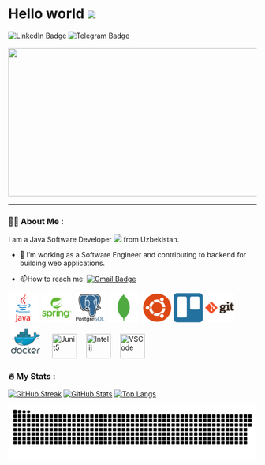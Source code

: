 <h1>
  Hello world
  <img src="https://media.giphy.com/media/hvRJCLFzcasrR4ia7z/giphy.gif" width="30px"/>
</h1>

<div id="badges">
  <a href="https://www.linkedin.com/in/mahmudnazar-sunnatullayev-651951236/">
    <img src="https://img.shields.io/badge/LinkedIn-blue?style=for-the-badge&logo=linkedin&logoColor=white" alt="LinkedIn Badge"/>
  </a>
  <a href="https://t.me/smahmudnazar">
    <img src="https://img.shields.io/badge/Telegram-blue?style=for-the-badge&logo=telegram&logoColor=white" alt="Telegram Badge"/>
  </a>
</div>
<img src="https://komarev.com/ghpvc/?username=smahmudnazar&style=for-the-badge&color=blue" alt=""/>
<div align="center">
  <img src="https://media.giphy.com/media/dWesBcTLavkZuG35MI/giphy.gif" width="600" height="300"/>
</div>


---

### :woman_technologist: About Me :
I am a Java Software Developer <img src="https://media.giphy.com/media/WUlplcMpOCEmTGBtBW/giphy.gif" width="30"> from Uzbekistan.

- :telescope: I’m working as a Software Engineer and contributing to  backend for building web applications.

- :mailbox:How to reach me: [![Gmail Badge](https://img.shields.io/badge/-Gmail-red?style=flat&logo=Gmail&logoColor=white)](https://mahmudsunatullaev@gmail.com)
<div>
  <img src="https://github.com/devicons/devicon/blob/master/icons/java/java-original-wordmark.svg" title="Java" alt="Java" width="60" height="60"/>&nbsp;
  <img src="https://github.com/devicons/devicon/blob/master/icons/spring/spring-original-wordmark.svg" title="Spring" alt="Spring" width="60" height="60"/>&nbsp;
  <img src="https://github.com/devicons/devicon/blob/master/icons/postgresql/postgresql-original-wordmark.svg" title="PostgreSQL"  alt="PostgreSQL" width="60" height="60"/>&nbsp;
  <img src="https://github.com/devicons/devicon/blob/master/icons/mongodb/mongodb-plain.svg" title="MongoDB" alt="MongoDB" width="60" height="60"/>&nbsp;
  <img src="https://github.com/devicons/devicon/blob/master/icons/ubuntu/ubuntu-plain.svg" title="Ubuntu" **alt="Ubuntu" width="60" height="60"/>
   <img src="https://github.com/devicons/devicon/blob/master/icons/trello/trello-plain.svg" title="Trello" **alt="Trello" width="60" height="60"/>
  <img src="https://github.com/devicons/devicon/blob/master/icons/git/git-original-wordmark.svg" title="Git" **alt="Git" width="60" height="60"/>
 <img src="https://github.com/devicons/devicon/blob/master/icons/docker/docker-original-wordmark.svg" title="Docker" **alt="Docker" width="60" height="60"/ style="margin:5px;">
 <img src="https://junit.org/junit5/assets/img/junit5-logo.png" title="Junit5" **alt="Junit5" width="50" height="50" style="margin-left:15px"/>
 <img src="https://upload.wikimedia.org/wikipedia/commons/thumb/9/9c/IntelliJ_IDEA_Icon.svg/1024px-IntelliJ_IDEA_Icon.svg.png" title="Intellij" **alt="Intellij" width="50" height="50" style="margin-left:15px"/>
 <img src="https://cdn.worldvectorlogo.com/logos/visual-studio-code-1.svg" title="VSCode" **alt="VSCode" width="50" height="50" style="margin-left:15px"/>
</div>


### :fire: My Stats :

[![GitHub Streak](http://github-readme-streak-stats.herokuapp.com?user=smahmudnazar&stroke=FA8B00&background=000000&text=FA8B00&border=FA8B00&title=FA8B00)](https://git.io/streak-stats)
[![GitHub Stats](https://github-readme-stats.vercel.app/api?username=smahmudnazar&show_icons=true&bg_color=000000&icon_color=FA8B00&text_color=FA8B00&border_color=FA8B00&title_color=FA8B00)](https://github.com/anuraghazra/github-readme-stats)
[![Top Langs](https://github-readme-stats.vercel.app/api/top-langs/?username=smahmudnazar&layout=compact&theme=vision-friendly-dark)](https://github.com/anuraghazra/github-readme-stats)

<div>
  <img src="https://github.com/Pepyn0/Pepyn0/raw/output/github-contribution-grid-snake.svg" alt="snake"></center>
</div>
